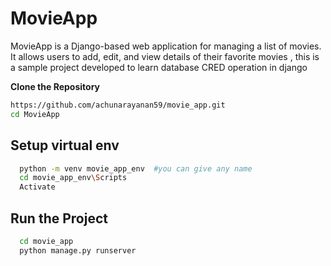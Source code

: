 # MovieApp

MovieApp is a Django-based web application for managing a list of movies. It allows users to add, edit, and view details of their favorite movies , this is a sample project developed to learn database CRED operation in django

**Clone the Repository**
   ```bash
   https://github.com/achunarayanan59/movie_app.git
   cd MovieApp
```
## Setup virtual env
  ```bash
    python -m venv movie_app_env  #you can give any name
    cd movie_app_env\Scripts
    Activate
  ```
## Run the Project
  ```bash
    cd movie_app
    python manage.py runserver
  ```


